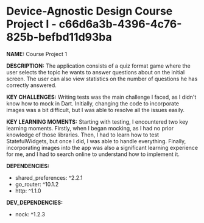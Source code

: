 # Device-Agnostic Design Course Project I - c66d6a3b-4396-4c76-825b-befbd11d93ba

**NAME:** Course Project 1

**DESCRIPTION:** 
The application consists of a quiz format game where the user selects the topic he wants to answer questions about on the initial screen. The user can also view statistics on the number of questions he has correctly answered.

**KEY CHALLENGES:** 
Writing tests was the main challenge I faced, as I didn't know how to mock in Dart. Initially, changing the code to incorporate images was a bit difficult, but I was able to resolve all the issues easily.

**KEY LEARNING MOMENTS:** 
Starting with testing, I encountered two key learning moments. Firstly, when I began mocking, as I had no prior knowledge of those libraries. Then, I had to learn how to test StatefulWidgets, but once I did, I was able to handle everything. Finally, incorporating images into the app was also a significant learning experience for me, and I had to search online to understand how to implement it.

**DEPENDENCIES:**
- shared_preferences: ^2.2.1
- go_router: ^10.1.2
- http: ^1.1.0

**DEV_DEPENDENCIES:**
- nock: ^1.2.3
